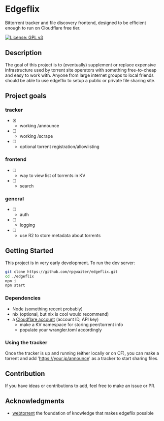 # Edgeflix

Bittorrent tracker and file discovery frontend, designed to be efficient enough to run on Cloudflare free tier.

[![License: GPL v3](https://img.shields.io/badge/License-GPLv3-blue.svg)](https://www.gnu.org/licenses/gpl-3.0)


## Description

The goal of this project is to (eventually) supplement or replace expensive infrastructure used by torrent site operators with something free-to-cheap and easy to work with. Anyone from large internet groups to local friends should be able to use edgeflix to setup a public or private file sharing site.


## Project goals

### tracker
- [x] - working /announce
- [ ] - working /scrape
- [ ] - optional torrent registration/allowlisting

### frontend
- [ ] - way to view list of torrents in KV
- [ ] - search

### general
- [ ] - auth
- [ ] - logging
- [ ] - use R2 to store metadata about torrents

 
## Getting Started

This project is in very early development. To run the dev server:

```sh
git clone https://github.com/rpgwaiter/edgeflix.git
cd ./edgeflix
npm i
npm start
```


### Dependencies

- Node (something recent probably)
- nix (optional, but nix is cool would recommend)
- a [Cloudflare account](https://dash.cloudflare.com/sign-up) (account ID, API key)
  - make a KV namespace for storing peer/torrent info
  - populate your wrangler.toml accordingly


### Using the tracker

Once the tracker is up and running (either locally or on CF), you can make a torrent and add 'https://your.ip/announce' as a tracker to start sharing files.


## Contribution

If you have ideas or contributions to add, feel free to make an issue or PR.


## Acknowledgments

* [webtorrent](https://github.com/webtorrent/bittorrent-tracker) the foundation of knowledge that makes edgeflix possible
